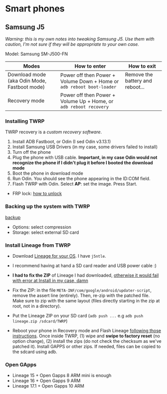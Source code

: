 # Smart phones

## Samsung J5

*Warning: this is my own notes into tweaking Samsung J5. Use them with caution, I'm not sure if they will be appropriate to your own case.*

Model: Samsung SM-J500-FN

| Modes | How to enter | How to exit |
| ----- | ------------ | ----------- |
| Download mode (aka Odin Mode, Fastboot mode) | Power off then Power + Volume Down + Home or `adb reboot boot-loader` | Remove the battery and reboot... |
| Recovery mode | Power off then Power + Volume Up + Home, or `adb reboot recovery` | |



### Installing TWRP

TWRP recovery is a *custom recovery software*.

1. Install ADB Fastboot, or Odin (I sed Odin v3.13.1)
2. Install Samsung USB Drivers (in my case, some drivers failed to install)
3. Turn off the phone 
4. Plug the phone with USB cable. **Important, in my case Odin would not recognize the phone if I didn't plug it before I booted the download mode**
5. Boot the phone in download mode
6. Run Odin. You should see the phone appearing in the ID:COM field.
7. Flash TWRP with Odin. Select **AP**: set the image. Press Start. 


- FRP lock:  [how to unlock](https://www.phonandroid.com/forum/threads/tutoriel-desactiver-frp-lock-resoudre-les-problemes-pour-flasher-votre-s6-s7-tout-modele.135337/)

### Backing up the system with TWRP

[backup](https://www.getdroidtips.com/backup-complete-stock-custom-rom-using-twrp-recovery/)

- Options: select compression
- Storage: select external SD card

### Install Lineage from TWRP

- Download [Lineage for your OS](https://msm8916.com/). I have `j5ntle`.
- I recommend having at hand a SD card reader and USB power cable :)

- **I had to fix the ZIP** of Lineage I had downloaded, [otherwise it would fail with error at Install in my case, damn](https://forum.xda-developers.com/showthread.php?t=2522762)
- Fix the ZIP: in the file `META-INF/com/google/android/updater-script`, remove the assert line (entirely). Then, re-zip with the patched file. Make sure to zip with the same layout (files directly starting in the zip at root, not in a directory).
- Put the Lineage ZIP on your SD card (`adb push ...` e.g `adb push lineage.zip /sdcard/TWRP`)
- Reboot your phone in Recovery mode and Flash Lineage [following those instructions](https://www.getdroidtips.com/install-custom-rom-using-twrp-recovery/). Once inside TWRP, (1) wipe and **swipe to factory reset** (no option change), (2) install the zips (do not check the checksum as we've patched it). Install GAPPS or other zips. If needed, files can be copied to the sdcard using adb.


### Open GApps

- Lineage 15 + Open Gapps 8 ARM mini is enough
- Lineage 16 + Open Gapps 9 ARM
- Lineage 17.1 + Open Gapps 10 ARM
